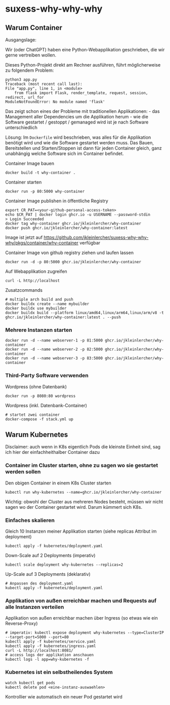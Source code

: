 # suxess-why-why-why

## Warum Container

Ausgangslage:

Wir (oder ChatGPT) haben eine Python-Webapplikation geschrieben, die wir gerne vertreiben wollen.

Dieses Python-Projekt direkt am Rechner ausführen, führt möglicherweise zu folgendem Problem:

    python3 app.py
    Traceback (most recent call last):
    File "app.py", line 1, in <module>
        from flask import Flask, render_template, request, session, redirect, url_for
    ModuleNotFoundError: No module named 'flask'

Das zeigt schon eines der Probleme mit traditionellen Applikationen:
    - das Management aller Dependencies um die Applikation herum
    - wie die Software gestartet / gestoppt / gemanaged wird ist je nach Software unterschiedlich

Lösung: Im `Dockerfile` wird beschrieben, was alles für die Applikation benötigt wird und wie die Software gestartet werden muss.
Das Bauen, Bereitstellen und Starten/Stoppen ist dann für jeden Container gleich, ganz unabhängig welche Software sich im Container befindet.

Container Image bauen

    docker build -t why-container .

Container starten

    docker run -p 80:5000 why-container

Container Image publishen in öffentliche Registry

    export CR_PAT=<your-github-personal-access-token>
    echo $CR_PAT | docker login ghcr.io -u USERNAME --password-stdin
    > Login Succeeded
    docker tag why-container ghcr.io/jkleinlercher/why-container
    docker push ghcr.io/jkleinlercher/why-container:latest

Image ist jetzt auf https://github.com/jkleinlercher/suxess-why-why-why/pkgs/container/why-container verfügbar  

Container Image von github registry ziehen und laufen lassen

    docker run -d -p 80:5000 ghcr.io/jkleinlercher/why-container

Auf Webapplikation zugreifen

    curl -L http://localhost

Zusatzcommands

    # multiple arch build and push
    docker buildx create --name mybuilder
    docker buildx use mybuilder
    docker buildx build --platform linux/amd64,linux/arm64,linux/arm/v8 -t ghcr.io/jkleinlercher/why-container:latest . --push

### Mehrere Instanzen starten

    docker run -d --name webserver-1 -p 81:5000 ghcr.io/jkleinlercher/why-container
    docker run -d --name webserver-2 -p 82:5000 ghcr.io/jkleinlercher/why-container
    docker run -d --name webserver-3 -p 83:5000 ghcr.io/jkleinlercher/why-container

### Third-Party Software verwenden

Wordpress (ohne Datenbank)

    docker run -p 8080:80 wordpress

Wordpress (inkl. Datenbank-Container)

    # startet zwei container 
    docker-compose -f stack.yml up


## Warum Kubernetes

Disclaimer: auch wenn in K8s eigentlich Pods die kleinste Einheit sind, sag ich hier der einfachheithalber Container dazu

### Container im Cluster starten, ohne zu sagen wo sie gestartet werden sollen

Den obigen Container in einem K8s Cluster starten

    kubectl run why-kubernetes --name=ghcr.io/jkleinlercher/why-container

Wichtig: obwohl der Cluster aus mehreren Nodes besteht, müssen wir nicht sagen wo der Container gestartet wird. Darum kümmert sich K8s.

### Einfaches skalieren

Gleich 10 Instanzen meiner Applikation starten (siehe replicas Attribut im deployment)

    kubectl apply -f kubernetes/deployment.yaml

Down-Scale auf 2 Deployments (imperativ)

    kubectl scale deployment why-kubernetes --replicas=2

Up-Scale auf 3 Deployments (deklarativ)

    # Anpassen des deployment.yaml
    kubectl apply -f kubernetes/deployment.yaml

### Applikation von außen erreichbar machen und Requests auf alle Instanzen verteilen

Applikation von außen erreichbar machen über Ingress (so etwas wie ein Reverse-Proxy)

    # imperativ: kubectl expose deployment why-kubernetes --type=ClusterIP --target-port=5000 --port=80
    kubectl apply -f kubernetes/service.yaml
    kubectl apply -f kubernetes/ingress.yaml
    curl -L http://localhost:8081/
    # access logs der applikation anschauen
    kubectl logs -l app=why-kubernetes -f

### Kubernetes ist ein selbstheilendes System

    watch kubectl get pods
    kubectl delete pod <eine-instanz-auswaehlen>

Kontrollier wie automatisch ein neuer Pod gestartet wird
